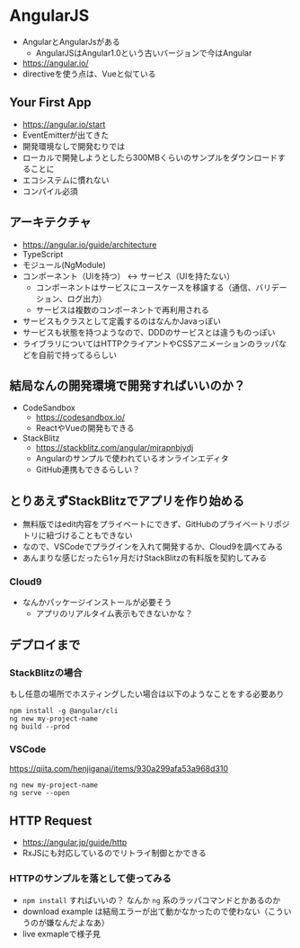 # AngularJS

 - AngularとAngularJsがある
   - AngularJSはAngular1.0という古いバージョンで今はAngular
 - https://angular.io/
 - directiveを使う点は、Vueと似ている
 
## Your First App
 - https://angular.io/start
 - EventEmitterが出てきた
 - 開発環境なしで開発むりでは
 - ローカルで開発しようとしたら300MBくらいのサンプルをダウンロードすることに
 - エコシステムに慣れない
 - コンパイル必須
 
## アーキテクチャ
 - https://angular.io/guide/architecture
 - TypeScript
 - モジュール(NgModule)
 - コンポーネント（UIを持つ） <-> サービス（UIを持たない）
   - コンポーネントはサービスにユースケースを移譲する（通信、バリデーション、ログ出力）
   - サービスは複数のコンポーネントで再利用される
 - サービスもクラスとして定義するのはなんかJavaっぽい
 - サービスも状態を持つようなので、DDDのサービスとは違うものっぽい
 - ライブラリについてはHTTPクライアントやCSSアニメーションのラッパなどを自前で持ってるらしい
 
## 結局なんの開発環境で開発すればいいのか？
 - CodeSandbox
    - https://codesandbox.io/
    - ReactやVueの開発もできる
 - StackBlitz 
    - https://stackblitz.com/angular/mjrapnbjydj
    - Angularのサンプルで使われているオンラインエディタ
    - GitHub連携もできるらしい？

## とりあえずStackBlitzでアプリを作り始める
 - 無料版ではedit内容をプライベートにできず、GitHubのプライベートリポジトリに紐づけることもできない
 - なので、VSCodeでプラグインを入れて開発するか、Cloud9を調べてみる
 - あんまりな感じだったら1ヶ月だけStackBlitzの有料版を契約してみる


### Cloud9
 - なんかパッケージインストールが必要そう
    - アプリのリアルタイム表示もできないかな？

## デプロイまで
### StackBlitzの場合
もし任意の場所でホスティングしたい場合は以下のようなことをする必要あり

```
npm install -g @angular/cli
ng new my-project-name
ng build --prod
```

### VSCode
https://qiita.com/henjiganai/items/930a299afa53a968d310

```
ng new my-project-name
ng serve --open
```

## HTTP Request
 - https://angular.jp/guide/http
 - RxJSにも対応しているのでリトライ制御とかできる

### HTTPのサンプルを落として使ってみる
 - `npm install` すればいいの？ なんか `ng` 系のラッパコマンドとかあるのか
 - download example は結局エラーが出て動かなかったので使わない（こういうのが嫌なんだよなあ）
 - live exmapleで様子見
